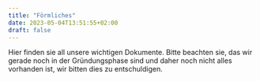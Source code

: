 ```yaml
---
title: "Förmliches"
date: 2023-05-04T13:51:55+02:00
draft: false
---
```


Hier finden sie all unsere wichtigen Dokumente. Bitte beachten sie, das wir gerade noch in der Gründungsphase sind und daher noch nicht alles vorhanden ist, wir bitten dies zu entschuldigen.

